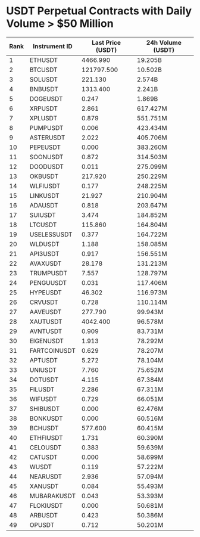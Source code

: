 # USDT Perpetual Contracts with Daily Volume > $50 Million

| Rank | Instrument ID | Last Price (USDT) | 24h Volume (USDT) |
|------|---------------|-------------------|-------------------|
| 1 | ETHUSDT | 4466.990 | 19.205B |
| 2 | BTCUSDT | 121797.500 | 10.502B |
| 3 | SOLUSDT | 221.130 | 2.574B |
| 4 | BNBUSDT | 1313.400 | 2.241B |
| 5 | DOGEUSDT | 0.247 | 1.869B |
| 6 | XRPUSDT | 2.861 | 617.427M |
| 7 | XPLUSDT | 0.879 | 551.751M |
| 8 | PUMPUSDT | 0.006 | 423.434M |
| 9 | ASTERUSDT | 2.022 | 405.706M |
| 10 | PEPEUSDT | 0.000 | 383.260M |
| 11 | SOONUSDT | 0.872 | 314.503M |
| 12 | DOODUSDT | 0.011 | 275.099M |
| 13 | OKBUSDT | 217.920 | 250.229M |
| 14 | WLFIUSDT | 0.177 | 248.225M |
| 15 | LINKUSDT | 21.927 | 210.904M |
| 16 | ADAUSDT | 0.818 | 203.647M |
| 17 | SUIUSDT | 3.474 | 184.852M |
| 18 | LTCUSDT | 115.860 | 164.804M |
| 19 | USELESSUSDT | 0.377 | 164.722M |
| 20 | WLDUSDT | 1.188 | 158.085M |
| 21 | API3USDT | 0.917 | 156.551M |
| 22 | AVAXUSDT | 28.178 | 131.213M |
| 23 | TRUMPUSDT | 7.557 | 128.797M |
| 24 | PENGUUSDT | 0.031 | 117.406M |
| 25 | HYPEUSDT | 46.302 | 116.973M |
| 26 | CRVUSDT | 0.728 | 110.114M |
| 27 | AAVEUSDT | 277.790 | 99.943M |
| 28 | XAUTUSDT | 4042.400 | 96.578M |
| 29 | AVNTUSDT | 0.909 | 83.731M |
| 30 | EIGENUSDT | 1.913 | 78.292M |
| 31 | FARTCOINUSDT | 0.629 | 78.207M |
| 32 | APTUSDT | 5.272 | 78.104M |
| 33 | UNIUSDT | 7.760 | 75.652M |
| 34 | DOTUSDT | 4.115 | 67.384M |
| 35 | FILUSDT | 2.286 | 67.311M |
| 36 | WIFUSDT | 0.729 | 66.051M |
| 37 | SHIBUSDT | 0.000 | 62.476M |
| 38 | BONKUSDT | 0.000 | 60.516M |
| 39 | BCHUSDT | 577.600 | 60.415M |
| 40 | ETHFIUSDT | 1.731 | 60.390M |
| 41 | CELOUSDT | 0.383 | 59.639M |
| 42 | CATUSDT | 0.000 | 58.699M |
| 43 | WUSDT | 0.119 | 57.222M |
| 44 | NEARUSDT | 2.936 | 57.094M |
| 45 | XANUSDT | 0.084 | 55.493M |
| 46 | MUBARAKUSDT | 0.043 | 53.393M |
| 47 | FLOKIUSDT | 0.000 | 50.681M |
| 48 | ARBUSDT | 0.423 | 50.386M |
| 49 | OPUSDT | 0.712 | 50.201M |
